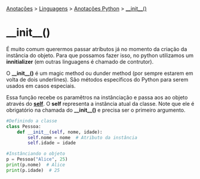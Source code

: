 <link rel="stylesheet" type="text/css" href="../../CSS/dark-theme.css">

[Anotações](../../) > [Linguagens](../Index.md) > [Anotações Python](./Index.md) > [\_\_init\_\_()](./InitClass.md)

# \_\_init\_\_()

É muito comum querermos passar atríbutos já no momento da criação da instância do objeto. Para que possamos fazer isso, no python utilizamos um **innitializer** (em outras linguagens é chamado de contrutor).

O **\_\_init\_\_()** é um magic method ou dunder method (por sempre estarem em volta de dois underlines). São métodos específicos do Python para serem usados em casos especiais. 

Essa função recebe os paramêtros na instânciação e passa aos ao objeto através do [**self**](./SelfClass.md). O **self** representa a instância atual da classe. Note que ele é obrigatório na chamada do **\_\_init\_\_()** e precisa ser o primeiro argumento.

```python
#Definindo a classe
class Pessoa:
    def __init__(self, nome, idade):
        self.nome = nome  # Atributo da instância
        self.idade = idade

#Instânciando o objeto
p = Pessoa("Alice", 25)
print(p.nome)  # Alice
print(p.idade)  # 25
```